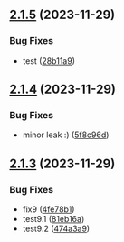 ## [2.1.5](https://github.com/NunesClement/factory-test/compare/v2.1.4...v2.1.5) (2023-11-29)


### Bug Fixes

* test ([28b11a9](https://github.com/NunesClement/factory-test/commit/28b11a93a61ec9dd8c52caa9580d28463ca35ae6))

## [2.1.4](https://github.com/NunesClement/factory-test/compare/v2.1.3...v2.1.4) (2023-11-29)


### Bug Fixes

* minor leak :) ([5f8c96d](https://github.com/NunesClement/factory-test/commit/5f8c96d1ebebe8d512493234cfb1cf54447ebe71))

## [2.1.3](https://github.com/NunesClement/factory-test/compare/v2.1.2...v2.1.3) (2023-11-29)


### Bug Fixes

* fix9 ([4fe78b1](https://github.com/NunesClement/factory-test/commit/4fe78b1d434a90eb5fd3186e61db4c3994695026))
* test9.1 ([81eb16a](https://github.com/NunesClement/factory-test/commit/81eb16a5c9f693bdc9dc1dd85b7c3c1e15959d6e))
* test9.2 ([474a3a9](https://github.com/NunesClement/factory-test/commit/474a3a9f902def937a889abfecd982eda3fa8612))
